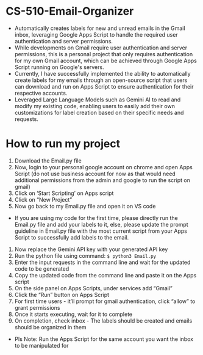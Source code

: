 # CS-510-Email-Organizer
* Automatically creates labels for new and unread emails in the Gmail inbox, leveraging Google Apps Script to handle the required user authentication and server permissions.
* While developments on Gmail require user authentication and server permissions, this is a personal project that only requires authentication for my own Gmail account, which can be achieved through Google Apps Script running on Google's servers.
* Currently, I have successfully implemented the ability to automatically create labels for my emails through an open-source script that users can download and run on Apps Script to ensure authentication for their respective accounts.
* Leveraged Large Language Models such as Gemini AI to read and modify my existing code, enabling users to easily add their own customizations for label creation based on their specific needs and requests.

# How to run my project 
1. Download the Email.py file
1. Now, login to your personal google account on chrome and open Apps Script (do not use business account for now as that would need additional permissions from the admin and google to run the script on gmail)
1. Click on ‘Start Scripting’ on Apps script
1. Click on “New Project”
1. Now go back to my Email.py file and open it on VS code
  
  - If you are using my code for the first time, please directly run the Email.py file and add your labels to it, else, please update the prompt guideline in Email.py file with the most current script from your Apps Script to successfully add labels to the email.
    
1. Now replace the Gemini API key with your generated API key 
1. Run the python file using command: ``` $ python3 Email.py   ```
1. Enter the input requests in the command line and wait for the updated code to be generated
1. Copy the updated code from the command line and paste it on the Apps script
1. On the side panel on Apps Scripts, under services add “Gmail”
1. Click the “Run” button on Apps Script
1. For first time users - it’ll prompt for gmail authentication, click “allow” to grant permissions
1. Once it starts executing, wait for it to complete 
1. On completion, check inbox - The labels should be created and emails should be organized in them
  -  Pls Note: Run the Apps Script for the same account you want the inbox to be manipulated  for 
